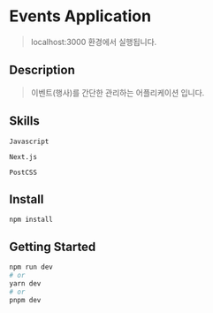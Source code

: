 # Events Application

> localhost:3000 환경에서 실행됩니다.

## Description

> 이벤트(행사)를 간단한 관리하는 어플리케이션 입니다.

## Skills

`Javascript`

`Next.js`

`PostCSS`

## Install

`npm install`

## Getting Started

```bash
npm run dev
# or
yarn dev
# or
pnpm dev
```
